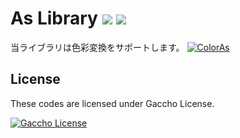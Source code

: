 ﻿# As Library <a href="http://creativecommons.org/publicdomain/zero/1.0/deed.ja"><img src="https://img.shields.io/badge/license-CC0-blue.svg"></a> <a href="https://github.com/Kasugaccho/AsLib"><img src="https://img.shields.io/badge/0.4.0.0%20%CE%B1-passing-brightgreen.svg"></a>
当ライブラリは色彩変換をサポートします。
[![ColorAs](https://raw.githubusercontent.com/Kasugaccho/AsLib/master/aslib/Picture/Title/aslib150.png "ColorAs")](https://github.com/Kasugaccho/AsLib)

## License

These codes are licensed under Gaccho License.

[![Gaccho License](https://4.bp.blogspot.com/-35seu14fpVk/W8cFftY3TuI/AAAAAAAAADM/n0rtKd5CFloXj_tS2AeBeVNqRxcdQZVjwCLcBGAs/s1600/aori3.png "Gaccho License")](http://gacch.blogspot.com/2018/10/license.html)
